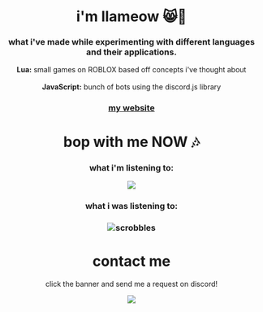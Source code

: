 <h1 align="center">i'm llameow 😸🦙</h1>
<h3 align="center">what i've made while experimenting with different languages and their applications.</h3>

<p align="center">
<strong>Lua:</strong> small games on ROBLOX based off concepts i've thought about <br></br>
<strong>JavaScript:</strong> bunch of bots using the discord.js library </p>

<h3 align="center"><a href="google.com">my website</a></p></h3>


<h1 align="center">bop with me NOW 🎶</h1>

<h3 align="center">what i'm listening to:</h3>

<p align="center">
    <a href="https://open.spotify.com/user/ydos5vt5gwuv9ijqhuh6flc6o?si=7e793bfe678e4320"><img src="https://spotify-github-profile.vercel.app/api/view?uid=ydos5vt5gwuv9ijqhuh6flc6o&cover_image=true&theme=novatorem&bar_color=53b14f&bar_color_cover=false"/></a>
</p>

<h3 align="center">what i was listening to:</h3>

<h3 align="center"> 

![scrobbles](https://lastfm-recently-played.vercel.app/api?user=llameow&width=350&count=3)  

</a></p></h3>







<h1 align="center">contact me</h1>
<p align="center">click the banner and send me a request on discord!</p>

<p align="center">
    <a href="https://discord.com/users/443287359425871872"><img src="https://lanyard-profile-readme.vercel.app/api/443287359425871872"/></a>
</p>

